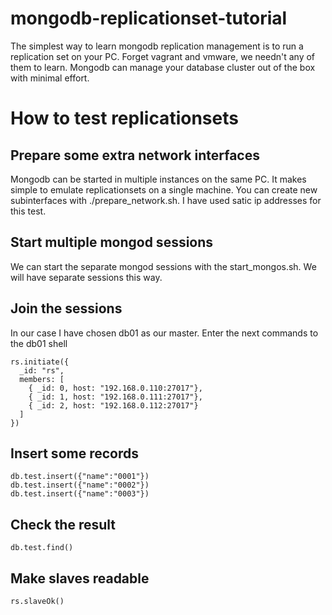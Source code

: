 # mongodb-replicationset-tutorial
The simplest way to learn mongodb replication management is to run a replication set on your PC. Forget vagrant and vmware, we needn't any of them to learn. Mongodb can manage your database cluster out of the box with minimal effort.

# How to test replicationsets

## Prepare some extra network interfaces
Mongodb can be started in multiple instances on the same PC. It makes simple to emulate replicationsets on a single machine. You can create new subinterfaces with ./prepare_network.sh. I have used satic ip addresses for this test.

## Start multiple mongod sessions
We can start the separate mongod sessions with the start_mongos.sh.
We will have separate sessions this way.

## Join the sessions
In our case I have chosen db01 as our master.
Enter the next commands to the db01 shell

    rs.initiate({
      _id: "rs",
      members: [ 
        { _id: 0, host: "192.168.0.110:27017"},
        { _id: 1, host: "192.168.0.111:27017"},
        { _id: 2, host: "192.168.0.112:27017"}
      ]
    })

## Insert some records
    db.test.insert({"name":"0001"})
    db.test.insert({"name":"0002"})
    db.test.insert({"name":"0003"})

## Check the result
    db.test.find()

## Make slaves readable
    rs.slaveOk()
    

